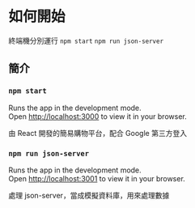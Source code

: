 # 如何開始

終端機分別運行 `npm start` `npm run json-server`

## 簡介

### `npm start`

Runs the app in the development mode.\
Open [http://localhost:3000](http://localhost:3000) to view it in your browser.

由 React 開發的簡易購物平台，配合 Google 第三方登入

### `npm run json-server`

Runs the app in the development mode.\
Open [http://localhost:3001](http://localhost:3001) to view it in your browser.

處理 json-server，當成模擬資料庫，用來處理數據
